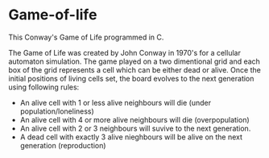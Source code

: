 # Game-of-life

This Conway's Game of Life programmed in C.

The Game of Life was created by John Conway in 1970's for a cellular automaton simulation. The game played on a two dimentional grid and each box of the grid represents a cell which can be either dead or alive. Once the initial positions of living cells set, the board evolves to the next generation using following rules:

- An alive cell with 1 or less alive neighbours will die (under population/loneliness)
- An alive cell with 4 or more alive neighbours will die (overpopulation)
- An alive cell with 2 or 3 neighbours will suvive to the next generation.
- A dead cell with exactly 3 alive nieghbours will be alive on the next generation (reproduction)
